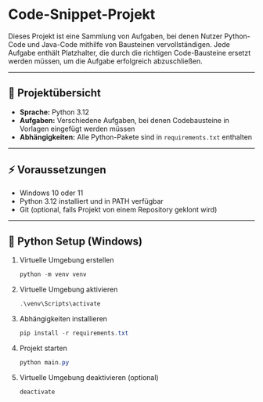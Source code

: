 # Code-Snippet-Projekt

Dieses Projekt ist eine Sammlung von Aufgaben, bei denen Nutzer Python-Code und Java-Code mithilfe von Bausteinen vervollständigen. Jede Aufgabe enthält Platzhalter, die durch die richtigen Code-Bausteine ersetzt werden müssen, um die Aufgabe erfolgreich abzuschließen.

---

## 📌 Projektübersicht

- **Sprache:** Python 3.12  
- **Aufgaben:** Verschiedene Aufgaben, bei denen Codebausteine in Vorlagen eingefügt werden müssen  
- **Abhängigkeiten:** Alle Python-Pakete sind in `requirements.txt` enthalten  

---

## ⚡ Voraussetzungen

- Windows 10 oder 11  
- Python 3.12 installiert und in PATH verfügbar  
- Git (optional, falls Projekt von einem Repository geklont wird)  

---

## 🐍 Python Setup (Windows)
1. Virtuelle Umgebung erstellen
   ```powershell
   python -m venv venv
2. Virtuelle Umgebung aktivieren
   ```powershell
   .\venv\Scripts\activate
3. Abhängigkeiten installieren
   ```powershell
   pip install -r requirements.txt
4. Projekt starten
   ```powershell
   python main.py
5. Virtuelle Umgebung deaktivieren (optional)
   ```powershell
   deactivate
